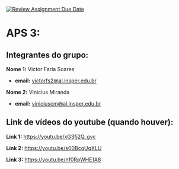 [![Review Assignment Due Date](https://classroom.github.com/assets/deadline-readme-button-24ddc0f5d75046c5622901739e7c5dd533143b0c8e959d652212380cedb1ea36.svg)](https://classroom.github.com/a/WlPtlXfc)
# APS 3:

## Integrantes do grupo:

**Nome 1:**   Victor Faria Soares 

* **email:** victorfs2@al.insper.edu.br

**Nome 2:**   Vinicius Miranda

* **email:** viniciuscm@al.insper.edu.br

## Link de vídeos do youtube (quando houver):

**Link 1:**   https://youtu.be/xG3fj2Q_gvc

**Link 2:**   https://youtu.be/s00BcqUqXLU 

**Link 3:**   https://youtu.be/nf0RpWHE1A8
